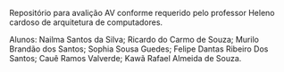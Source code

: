 Repositório para avalição AV conforme requerido pelo professor Heleno cardoso de arquitetura de computadores.

Alunos: Nailma Santos da Silva; Ricardo do Carmo de Souza; Murilo Brandão dos Santos; Sophia Sousa Guedes; Felipe Dantas Ribeiro Dos Santos; Cauê Ramos Valverde; Kawã Rafael Almeida de Souza.
